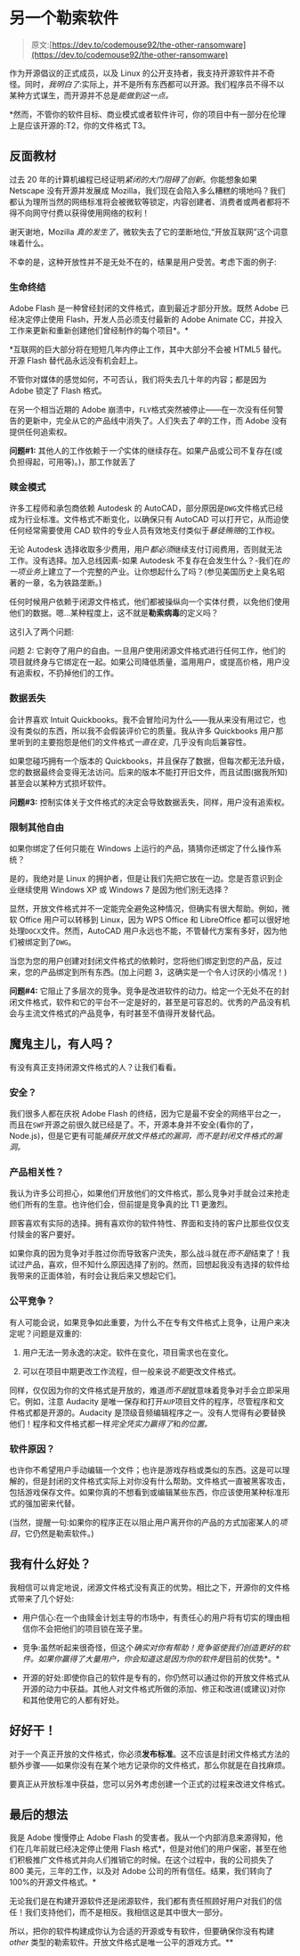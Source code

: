 # 另一个勒索软件

> 原文:[https://dev.to/codemouse92/the-other-ransomware](https://dev.to/codemouse92/the-other-ransomware)

作为开源倡议的正式成员，以及 Linux 的公开支持者，我支持开源软件并不奇怪。同时，*我明白了*:实际上，并不是所有东西都可以开源。我们程序员不得不以某种方式谋生，而开源并不总是*能做到这一点。*

 *然而，不管你的软件目标、商业模式或者软件许可，你的项目中有一部分在伦理上是应该开源的:T2，你的文件格式 T3。

## [](#cautionary-tales)反面教材

过去 20 年的计算机编程已经证明*紧闭的大门阻碍了创新*。你能想象如果 Netscape 没有开源并发展成 Mozilla，我们现在会陷入多么糟糕的境地吗？我们都认为理所当然的网络标准将会被微软等锁定，内容创建者、消费者或两者都将不得不向网守付费以获得使用网络的权利！

谢天谢地，Mozilla *真的发生了*，微软失去了它的垄断地位,“开放互联网”这个词意味着什么。

不幸的是，这种开放性并不是无处不在的，结果是用户受苦。考虑下面的例子:

### [](#end-of-life)生命终结

Adobe Flash 是一种曾经封闭的文件格式，直到最近才部分开放。既然 Adobe 已经决定停止使用 Flash，开发人员必须支付最新的 Adobe Animate CC，并投入工作来更新和重新创建他们曾经制作的每个项目*。*

 *互联网的巨大部分将在短短几年内停止工作，其中大部分不会被 HTML5 替代。开源 Flash 替代品永远没有机会赶上。

不管你对媒体的感觉如何，不可否认，我们将失去几十年的内容；都是因为 Adobe 锁定了 Flash 格式。

在另一个相当近期的 Adobe 崩溃中，`FLV`格式突然被停止——在一次没有任何警告的更新中，完全从它的产品线中消失了。人们失去了*年*的工作，而 Adobe 没有提供任何追索权。

**问题#1:** 其他人的工作依赖于*一个*实体的继续存在。如果产品或公司不复存在(或负担得起，可用等)。)，那工作就丢了

### [](#ransom-model)赎金模式

许多工程师和承包商依赖 Autodesk 的 AutoCAD，部分原因是`DWG`文件格式已经成为行业标准。文件格式不断变化，以确保只有 AutoCAD 可以打开它，从而迫使任何经常需要使用 CAD 软件的专业人员有效地支付类似于*暴徒贿赂*的工作权。

无论 Autodesk 选择收取多少费用，用户*都必须*继续支付订阅费用，否则就无法工作。没有选择。加入总线因素-如果 Autodesk 不复存在会发生什么？-我们在*的一项业务*上建立了一个完整的产业。让你想起什么了吗？(参见美国历史上臭名昭著的一章，名为铁路垄断。)

任何时候用户依赖于闭源文件格式，他们都被操纵向一个实体付费，以免他们使用他们的数据。嗯...某种程度上，这不就是**勒索病毒**的定义吗？

这引入了两个问题:

问题 2: 它剥夺了用户的自由。一旦用户使用闭源文件格式进行任何工作，他们的项目就终身与它绑定在一起。如果公司降低质量，滥用用户，或提高价格，用户没有追索权，不扔掉他们的工作。

### [](#data-loss)数据丢失

会计界喜欢 Intuit Quickbooks。我不会冒险问为什么——我从来没有用过它，也没有类似的东西，所以我不会假装评价它的质量。我从许多 Quickbooks 用户那里听到的主要抱怨是他们的文件格式*一直在变*，几乎没有向后兼容性。

如果您碰巧拥有一个版本的 Quickbooks，并且保存了数据，但每次都无法升级，您的数据最终会变得无法访问。后来的版本不能打开旧文件，而且试图(据我所知)甚至会以某种方式损坏软件。

**问题#3:** 控制实体关于文件格式的决定会导致数据丢失，同样，用户没有追索权。

### [](#restricting-other-freedoms)限制其他自由

如果你绑定了任何只能在 Windows 上运行的产品，猜猜你还绑定了什么操作系统？

是的，我绝对是 Linux 的拥护者，但是让我们先把它放在一边。您是否意识到企业继续使用 Windows XP 或 Windows 7 是因为他们别无选择？

显然，开放文件格式并不一定能完全避免这种情况，但确实有很大帮助。例如，微软 Office 用户可以转移到 Linux，因为 WPS Office 和 LibreOffice 都可以很好地处理`DOCX`文件。然而，AutoCAD 用户永远也不能，不管替代方案有多好，因为他们被绑定到了`DWG`。

当您为您的用户创建对封闭文件格式的依赖时，您将他们绑定到您的产品，反过来，您的产品绑定到所有东西。(加上问题 3，这确实是一个令人讨厌的小情况！)

**问题#4:** 它阻止了多层次的竞争。竞争是改进软件的动力。给定一个无处不在的封闭文件格式，软件和它的平台不一定是好的，甚至是可容忍的。优秀的产品没有机会与主流文件格式的产品竞争，有时甚至不值得开发替代品。

## [](#devils-advocate-anyone)魔鬼主儿，有人吗？

有没有真正支持闭源文件格式的人？让我们看看。

### [](#security)安全？

我们很多人都在庆祝 Adobe Flash 的终结，因为它是最不安全的网络平台之一，而且在`SWF`开源之前很久就已经是了。不，开源本身并不安全(看你的了，Node.js)，但是它更有可能*捕获开放文件格式的漏洞，而不是封闭文件格式的漏洞。*

### [](#product-relevance)产品相关性？

我认为许多公司担心，如果他们开放他们的文件格式，那么竞争对手就会过来抢走他们所有的生意。也许他们会，但前提是竞争真的比 T1 更激烈。

顾客喜欢有实际的选择。拥有喜欢你的软件特性、界面和支持的客户比那些仅仅支付赎金的客户要好。

如果你真的因为竞争对手胜过你而导致客户流失，那么战斗就在*而不是*结束了！我试过产品，喜欢，但不知什么原因选择了别的。然而，回想起我没有选择的软件给我带来的正面体验，有时会让我后来又想起它们。

### [](#fair-competition)公平竞争？

有人可能会说，如果竞争如此重要，为什么不在专有文件格式上竞争，让用户来决定呢？问题是双重的:

1.  用户无法一劳永逸的决定。软件在变化，项目需求也在变化。

2.  可以在项目中期更改工作流程，但一般来说*不能*更改文件格式。

同样，仅仅因为你的文件格式是开放的，难道*而不是*就意味着竞争对手会立即采用它。例如，注意 Audacity 是唯一保存和打开`AUP`项目文件的程序，尽管程序和文件格式都是开源的。Audacity 是顶级音频编辑程序之一。没有人觉得有必要替换他们！程序和文件格式都一样*完全凭实力赢得了*和*的位置。*

### [](#software-reasons)软件原因？

也许你不希望用户手动编辑一个文件；也许是游戏存档或类似的东西。这是可以理解的，但是封闭的文件格式实际上对你没有什么帮助。文件格式一直被黑客攻击，包括游戏保存文件。如果你真的不想看到或编辑某些东西，你应该使用某种标准形式的强加密来代替。

(当然，提醒一句:如果你的程序正在以阻止用户离开你的产品的方式加密某人的*项目*，它仍然是勒索软件。)

## [](#whats-in-it-for-me)我有什么好处？

我相信可以肯定地说，闭源文件格式没有真正的优势。相比之下，开源你的文件格式带来了几个好处:

*   用户信心:在一个由赎金计划主导的市场中，有责任心的用户将有切实的理由相信你不会把他们的项目锁在笼子里。

*   竞争:虽然听起来很奇怪，但这个*确实对你有帮助！竞争驱使我们创造更好的软件。如果你赢得了大量用户，你会知道这是因为你的软件是*目前的优势*。*

*   开源的好处:即使你自己的软件是专有的，你仍然可以通过你的开放文件格式从开源的动力中获益。其他人对文件格式所做的添加、修正和改进(或建议)对你和其他使用它的人都有好处。

## [](#do-it-right)好好干！

对于一个真正开放的文件格式，你必须**发布标准**。这不应该是封闭文件格式方法的额外步骤——如果你没有在某个地方记录你的文件格式，那么你就是在自找麻烦。

要真正从开放标准中获益，您可以另外考虑创建一个正式的过程来改进文件格式。

## [](#last-thoughts)最后的想法

我是 Adobe 慢慢停止 Adobe Flash 的受害者。我从一个内部消息来源得知，他们在几年前就已经决定停止使用 Flash 格式*，但是对他们的用户保密，甚至在他们积极推广文件格式并向人们推销它的时候。在这个过程中，我的公司损失了 800 美元，三年的工作，以及对 Adobe 公司的所有信任。结果，我们转向了 100%的开源文件格式。*

无论我们是在构建开源软件还是闭源软件，我们都有责任照顾好用户对我们的信任！我们支持他们，而不是相反。我相信这是其中很大一部分。

所以，把你的软件构建成你认为合适的开源或专有软件，但要确保你没有构建 *other* 类型的勒索软件。开放文件格式是唯一公平的游戏方式。**